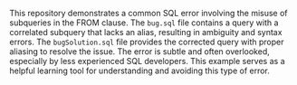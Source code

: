 This repository demonstrates a common SQL error involving the misuse of subqueries in the FROM clause. The `bug.sql` file contains a query with a correlated subquery that lacks an alias, resulting in ambiguity and syntax errors. The `bugSolution.sql` file provides the corrected query with proper aliasing to resolve the issue.  The error is subtle and often overlooked, especially by less experienced SQL developers. This example serves as a helpful learning tool for understanding and avoiding this type of error.